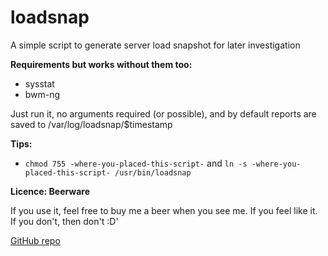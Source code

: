 loadsnap
========
A simple script to generate server load snapshot for later investigation

**Requirements but works without them too:**
-  sysstat
-  bwm-ng

Just run it, no arguments required (or possible), and by default reports are saved to
/var/log/loadsnap/$timestamp

**Tips:**

- `chmod 755 -where-you-placed-this-script-` and `ln -s -where-you-placed-this-script- /usr/bin/loadsnap`


**Licence: Beerware**

If you use it, feel free to buy me a beer when you see me. If you feel like it. If you don't, then don't :D'


[GitHub repo](https://github.com/horzadome/loadsnap/)